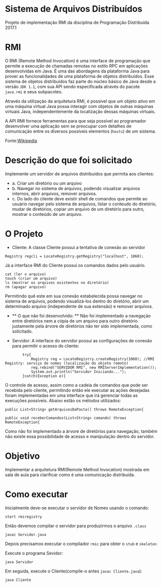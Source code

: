 # Sistema de Arquivos Distribuídos
Projeto de implementação RMI da disciplina de Programação Distribuída 2017.1

# RMI
O RMI (Remote Method Invocation) é uma interface de programação que permite a execução de chamadas remotas no estilo RPC em aplicações desenvolvidas em Java. É uma das abordagens da plataforma Java para prover as funcionalidades de uma plataforma de objetos distribuídos. Esse sistema de objetos distribuídos faz parte do núcleo básico de Java desde a versão ```JDK 1.1```, com sua API sendo especificada através do pacote ```java.rmi``` e seus subpacotes.

Através da utilização da arquitetura RMI, é possível que um objeto ativo em uma máquina virtual Java possa interagir com objetos de outras máquinas virtuais Java, independentemente da localização dessas máquinas virtuais.

A API RMI fornece ferramentas para que seja possível ao programador desenvolver uma aplicação sem se preocupar com detalhes de comunicação entre os diversos possíveis elementos (```hosts```) de um sistema.

Fonte:[Wikipedia](https://pt.wikipedia.org/wiki/RMI)

# Descrição do que foi solicitado

Implemente um servidor de arquivos distribuídos que permita aos clientes:
- a. Criar um diretório ou um arquivo
- b. Navegar no sistema de arquivos, podendo visualizar arquivos internos, abrir arquivos, remover arquivos.
- c. Do lado do cliente deve existir shell de comandos que permite ao usuário navegar pelo sistema de arquivos, listar o conteudo do diretório, mudar de diretórios, copiar um arquivo de um diretório para outro, mostrar o conteúdo de um arquivo.

# O Projeto

* Cliente: 
A classe Cliente possui a tentativa de conexão ao servidor 

```Registry regcli = LocateRegistry.getRegistry("localhost", 1060);```

Já a interface RMI do Cliente possui os comandos dados pelo usuário.
```
cat (ler o arquivo)
touch (criar um arquivo)
ls (mostrar os arquivos existentes no diretório)
rm (apagar arquivo)
```

Permitindo quê este em sua conexão estabelecida possa navegar no sistema de arquivos, podendo visualizá-los dentro do diretório, abrir um determinado arquivo (independente de sua extensão) e remover arquivos.

- ** O que não foi desenvolvido: **
Não foi implementado a navegação entre diretórios nem a cópia de um arquivo para outro diretório justamente pela árvore de diretórios não ter sido implementada, como solicitado.

* Servidor: 
A interface do servidor possui as configurações de conexão para permitir o acesso do cliente:
```
		try{    
			Registry reg = LocateRegistry.createRegistry(1060); //RMI Registry: serviço de nomes (localização do objeto remoto)
			reg.rebind("SERVIDOR RMI", new RMIServerImplementation());
			System.out.println("Servidor Iniciando...");
		}catch(Exception e){
```		

O controle de acesso, assim como a cadeia de comandos que pode ser recebida pelo cliente, permitindo então ele executar as ações desejadas foram implementadas em uma interface que irá gerenciar todas as execuções possíveis.
Abaixo estão os métodos utilizados:
```
public List<String> getArquivosDaPasta() throws RemoteException{

public void receberComandos(List<String> comando) throws RemoteException{

```
Como não foi implementado a árvore de diretórios para navegação, também não existe essa possibilidade de acesso e manipulação dentro do servidor.

# Objetivo

Implementar a arquitetura RMI(Remote Method Invocation) mostrada em sala de aula para clarificar como é uma comunicação distribuída.

# Como executar

Inicialmente deve-se executar o servidor de Nomes usando o comando:
```
start rmiregistry
```
Então devemos compilar o servidor para produzirmos o arquivo ```.class```
``` 
javac Servidor.java 
```
Depois precisamos executar o compilador ```rmic``` para obter o ```stub``` e ```skeleton```

Execute o programa Sevidor:
```
java Servidor
```

Em seguida, execute o Cliente(compile-o antes ```javac Cliente.java```):
```
java Cliente
```



